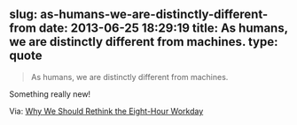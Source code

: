 slug: as-humans-we-are-distinctly-different-from
date: 2013-06-25 18:29:19
title: As humans, we are distinctly different from machines.
type: quote
---

> As humans, we are distinctly different from machines.

Something really new!

 Via: [Why We Should Rethink the Eight-Hour Workday](http://lifehacker.com/why-we-should-rethink-the-eight-hour-workday-515742249)
